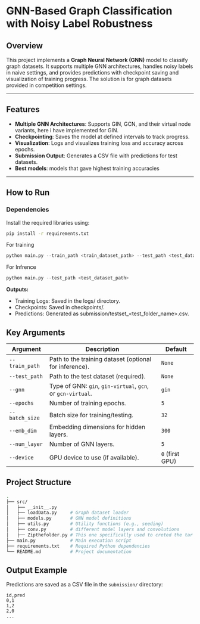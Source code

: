 # GNN-Based Graph Classification with Noisy Label Robustness

## Overview
This project implements a **Graph Neural Network (GNN)** model to classify graph datasets. 
It supports multiple GNN architectures, handles noisy labels in naive settings, and provides
predictions with checkpoint saving and visualization of training progress. The solution is 
for graph datasets provided in competition settings.

---

## Features
- **Multiple GNN Architectures**: Supports GIN, GCN, and their virtual node variants, here i have implemented for GIN.
- **Checkpointing**: Saves the model at defined intervals to track progress.
- **Visualization**: Logs and visualizes training loss and accuracy across epochs.
- **Submission Output**: Generates a CSV file with predictions for test datasets.
- **Best models**: models that gave highest training accuracies

---

## How to Run

### Dependencies
Install the required libraries using:
```bash
pip install -r requirements.txt
```

For training
```python
python main.py --train_path <train_dataset_path> --test_path <test_dataset_path>
```
For Infrence 

```python
python main.py --test_path <test_dataset_path>
```

**Outputs:**
- Training Logs: Saved in the logs/ directory.
- Checkpoints: Saved in checkpoints/.
- Predictions: Generated as submission/testset_<test_folder_name>.csv.

## Key Arguments

| Argument       | Description                                                | Default       |
|----------------|------------------------------------------------------------|---------------|
| `--train_path` | Path to the training dataset (optional for inference).      | `None`        |
| `--test_path`  | Path to the test dataset (required).                        | `None`        |
| `--gnn`        | Type of GNN: `gin`, `gin-virtual`, `gcn`, or `gcn-virtual`. | `gin`         |
| `--epochs`     | Number of training epochs.                                  | `5`           |
| `--batch_size` | Batch size for training/testing.                            | `32`          |
| `--emb_dim`    | Embedding dimensions for hidden layers.                     | `300`         |
| `--num_layer`  | Number of GNN layers.                                       | `5`           |
| `--device`     | GPU device to use (if available).                           | `0` (first GPU) |



## Project Structure

```bash
.
├── src/
│   ├── __init__.py 
│   ├── loadData.py     # Graph dataset loader
│   ├── models.py       # GNN model definitions
│   ├── utils.py        # Utility functions (e.g., seeding)
│   ├── conv.py         # different model layers and convolutions
│   ├── Zipthefolder.py # This one specifically used to creted the tar file for submission
├── main.py             # Main execution script
├── requirements.txt    # Required Python dependencies
└── README.md           # Project documentation
```
## Output Example

Predictions are saved as a CSV file in the `submission/` directory:

```csv
id,pred
0,1
1,2
2,0
...
```
